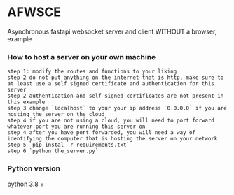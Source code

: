 # AFWSCE
Asynchronous fastapi websocket server and client WITHOUT a browser, example

### How to host a server on your own machine
    step 1: modify the routes and functions to your liking
    step 2 do not put anything on the internet that is http, make sure to at least use a self signed certificate and authentication for this server
    step 2 authentication and self signed certificates are not present in this example
    step 3 change `localhost` to your your ip address `0.0.0.0` if you are hosting the server on the cloud
    step 4 if you are not using a cloud, you will need to port forward whatever port you are running this server on
    step 4 after you have port forwarded, you will need a way of identifying the computer that is hosting the server on your network
    step 5 `pip instal -r requirements.txt`
    step 6 `python the_server.py`

### Python version
  python 3.8 +
